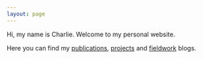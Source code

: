 ```yaml
---
layout: page
---
```


Hi, my name is Charlie. Welcome to my personal website.

Here you can find my [publications](https://charlesknight1.github.io/publications/), [projects](https://charlesknight1.github.io/projects/) and [fieldwork](https://charlesknight1.github.io/fieldwork/) blogs.
